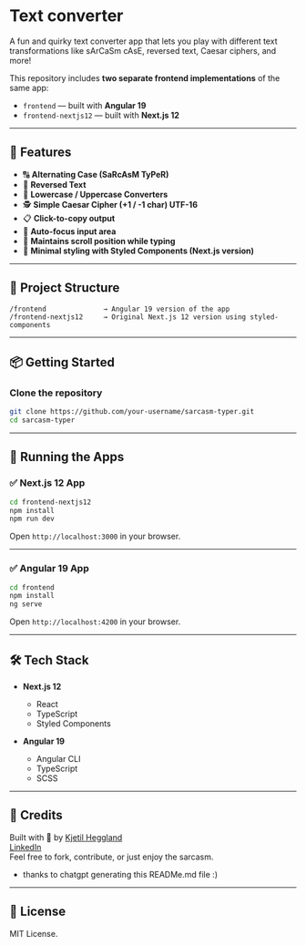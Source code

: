 # Text converter

A fun and quirky text converter app that lets you play with different text transformations like sArCaSm cAsE, reversed text, Caesar ciphers, and more!

This repository includes **two separate frontend implementations** of the same app:
- `frontend` — built with **Angular 19**
- `frontend-nextjs12` — built with **Next.js 12**

---

## 🧠 Features

- 🔠 **Alternating Case (SaRcAsM TyPeR)**
- 🔁 **Reversed Text**
- 🔡 **Lowercase / Uppercase Converters**
- 🕵️ **Simple Caesar Cipher (+1 / -1 char) UTF-16**
- 📋 **Click-to-copy output**
- 🎯 **Auto-focus input area**
- 🧠 **Maintains scroll position while typing**
- 🎨 **Minimal styling with Styled Components (Next.js version)**

---

## 📁 Project Structure

```
/frontend              → Angular 19 version of the app
/frontend-nextjs12     → Original Next.js 12 version using styled-components
```

---

## 📦 Getting Started

### Clone the repository

```bash
git clone https://github.com/your-username/sarcasm-typer.git
cd sarcasm-typer
```

---

## 🚀 Running the Apps

### ✅ Next.js 12 App

```bash
cd frontend-nextjs12
npm install
npm run dev
```

Open `http://localhost:3000` in your browser.

---

### ✅ Angular 19 App

```bash
cd frontend
npm install
ng serve
```

Open `http://localhost:4200` in your browser.

---

## 🛠️ Tech Stack

- **Next.js 12**
  - React
  - TypeScript
  - Styled Components

- **Angular 19**
  - Angular CLI
  - TypeScript
  - SCSS

---

## 🙌 Credits

Built with 💜 by [Kjetil Heggland](http://heggland.tech)  
[LinkedIn](https://www.linkedin.com/in/kjetil-heggland/)  
Feel free to fork, contribute, or just enjoy the sarcasm.

- thanks to chatgpt generating this READMe.md file :)

---

## 📄 License

MIT License.
